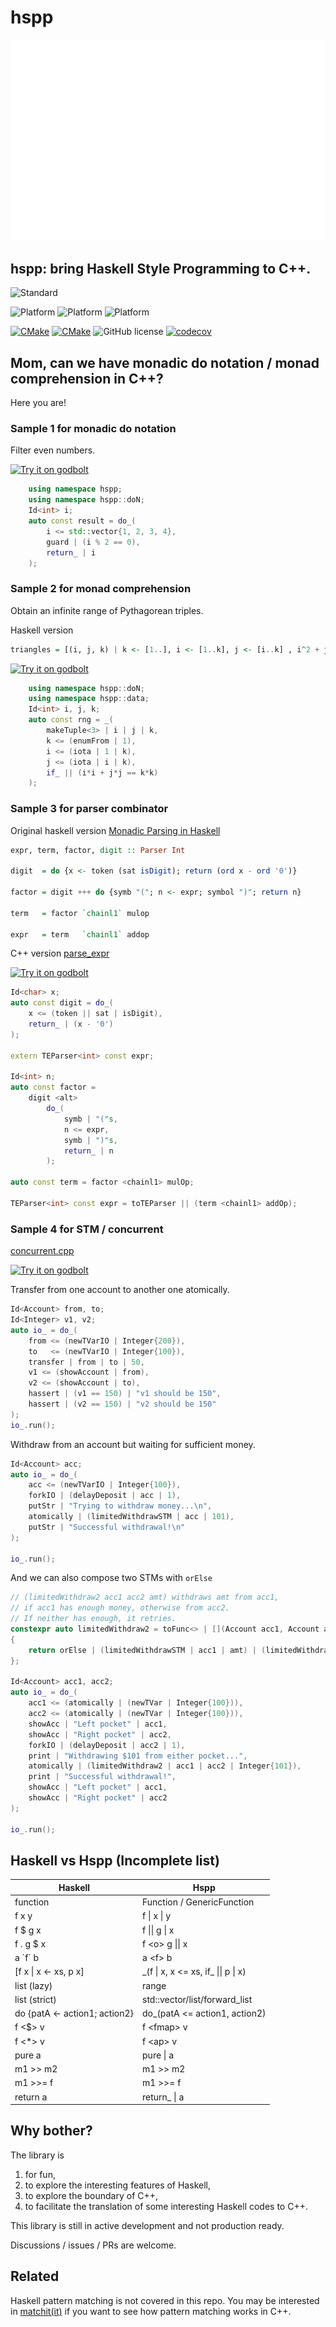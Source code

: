 # hspp

![hspp](./hspp.svg)

## hspp: bring Haskell Style Programming to C++.

![Standard](https://img.shields.io/badge/c%2B%2B-17/20-blue.svg)

![Platform](https://img.shields.io/badge/platform-linux-blue)
![Platform](https://img.shields.io/badge/platform-osx-blue)
![Platform](https://img.shields.io/badge/platform-win-blue)

[![CMake](https://github.com/BowenFu/hspp/actions/workflows/cmake.yml/badge.svg)](https://github.com/BowenFu/hspp/actions/workflows/cmake.yml)
[![CMake](https://github.com/BowenFu/hspp/actions/workflows/sanitizers.yml/badge.svg)](https://github.com/BowenFu/hspp/actions/workflows/sanitizers.yml)
![GitHub license](https://img.shields.io/github/license/BowenFu/hspp.svg)
[![codecov](https://codecov.io/gh/BowenFu/hspp/branch/main/graph/badge.svg)](https://codecov.io/gh/BowenFu/hspp)


## Mom, can we have monadic do notation / monad comprehension in C++?

Here you are!

[badge.godbolt]: https://img.shields.io/badge/try-godbolt-blue

### Sample 1 for monadic do notation

Filter even numbers.

[godbolt1]: https://godbolt.org/z/MM7MW9MPY

[![Try it on godbolt][badge.godbolt]][godbolt1]

```c++
    using namespace hspp;
    using namespace hspp::doN;
    Id<int> i;
    auto const result = do_(
        i <= std::vector{1, 2, 3, 4},
        guard | (i % 2 == 0),
        return_ | i
    );
```

### Sample 2 for monad comprehension

Obtain an infinite range of Pythagorean triples.

Haskell version

```haskell
triangles = [(i, j, k) | k <- [1..], i <- [1..k], j <- [i..k] , i^2 + j^2 == k^2]
```

[godbolt2]: https://godbolt.org/z/nnKozMYzo

[![Try it on godbolt][badge.godbolt]][godbolt2]

```c++
    using namespace hspp::doN;
    using namespace hspp::data;
    Id<int> i, j, k;
    auto const rng = _(
        makeTuple<3> | i | j | k,
        k <= (enumFrom | 1),
        i <= (iota | 1 | k),
        j <= (iota | i | k),
        if_ || (i*i + j*j == k*k)
    );
```

### Sample 3 for parser combinator

Original haskell version [Monadic Parsing in Haskell](https://www.cambridge.org/core/journals/journal-of-functional-programming/article/monadic-parsing-in-haskell/E557DFCCE00E0D4B6ED02F3FB0466093)

```haskell
expr, term, factor, digit :: Parser Int

digit  = do {x <- token (sat isDigit); return (ord x - ord '0')}

factor = digit +++ do {symb "("; n <- expr; symbol ")"; return n}

term   = factor `chainl1` mulop

expr   = term   `chainl1` addop
```

C++ version
[parse_expr](https://github.com/BowenFu/hspp/blob/main/sample/parse_expr.cpp)

[godbolt3]: https://godbolt.org/z/afxfTxze5

[![Try it on godbolt][badge.godbolt]][godbolt3]

```c++
Id<char> x;
auto const digit = do_(
    x <= (token || sat | isDigit),
    return_ | (x - '0')
);

extern TEParser<int> const expr;

Id<int> n;
auto const factor =
    digit <alt>
        do_(
            symb | "("s,
            n <= expr,
            symb | ")"s,
            return_ | n
        );

auto const term = factor <chainl1> mulOp;

TEParser<int> const expr = toTEParser || (term <chainl1> addOp);
```

### Sample 4 for STM / concurrent

[concurrent.cpp](https://github.com/BowenFu/hspp/blob/main/test/hspp/concurrent.cpp)

[godbolt4]: https://godbolt.org/z/azYehhd36

[![Try it on godbolt][badge.godbolt]][godbolt4]


Transfer from one account to another one atomically.
```c++
Id<Account> from, to;
Id<Integer> v1, v2;
auto io_ = do_(
    from <= (newTVarIO | Integer{200}),
    to   <= (newTVarIO | Integer{100}),
    transfer | from | to | 50,
    v1 <= (showAccount | from),
    v2 <= (showAccount | to),
    hassert | (v1 == 150) | "v1 should be 150",
    hassert | (v2 == 150) | "v2 should be 150"
);
io_.run();
```

Withdraw from an account but waiting for sufficient money.
```c++
Id<Account> acc;
auto io_ = do_(
    acc <= (newTVarIO | Integer{100}),
    forkIO | (delayDeposit | acc | 1),
    putStr | "Trying to withdraw money...\n",
    atomically | (limitedWithdrawSTM | acc | 101),
    putStr | "Successful withdrawal!\n"
);

io_.run();
```

And we can also compose two STMs with `orElse`
```c++
// (limitedWithdraw2 acc1 acc2 amt) withdraws amt from acc1,
// if acc1 has enough money, otherwise from acc2.
// If neither has enough, it retries.
constexpr auto limitedWithdraw2 = toFunc<> | [](Account acc1, Account acc2, Integer amt)
{
    return orElse | (limitedWithdrawSTM | acc1 | amt) | (limitedWithdrawSTM | acc2 | amt);
};

Id<Account> acc1, acc2;
auto io_ = do_(
    acc1 <= (atomically | (newTVar | Integer{100})),
    acc2 <= (atomically | (newTVar | Integer{100})),
    showAcc | "Left pocket" | acc1,
    showAcc | "Right pocket" | acc2,
    forkIO | (delayDeposit | acc2 | 1),
    print | "Withdrawing $101 from either pocket...",
    atomically | (limitedWithdraw2 | acc1 | acc2 | Integer{101}),
    print | "Successful withdrawal!",
    showAcc | "Left pocket" | acc1,
    showAcc | "Right pocket" | acc2
);

io_.run();
```

## Haskell vs Hspp (Incomplete list)

| Haskell       | Hspp |
| -------       | ---- |
| function      | Function / GenericFunction |
| f x y         | f \| x \| y |
| f $ g x       | f \|\| g \| x|
| f . g $ x     | f \<o\> g \|\| x|
| a \`f\` b     | a \<f\> b |
|[f x \| x <- xs, p x]| \_(f \| x, x <= xs, if\_ \|\| p \| x) |
| list (lazy)   | range |
| list (strict) | std::vector/list/forward_list|
| do {patA <- action1; action2} | do_(patA <= action1, action2) |
| f <$> v       | f \<fmap\> v |
| f <*> v       | f \<ap\> v |
| pure a        | pure \| a |
| m1 >> m2      | m1 >> m2 |
| m1 >>= f      | m1 >>= f |
| return a      | return_ \| a |


## Why bother?

The library is

1. for fun,
2. to explore the interesting features of Haskell,
3. to explore the boundary of C++,
4. to facilitate the translation of some interesting Haskell codes to C++.

This library is still in active development and not production ready.

Discussions / issues / PRs are welcome.

## Related

Haskell pattern matching is not covered in this repo. You may be interested in [matchit(it)](https://github.com/BowenFu/matchit.cpp) if you want to see how pattern matching works in C++.
